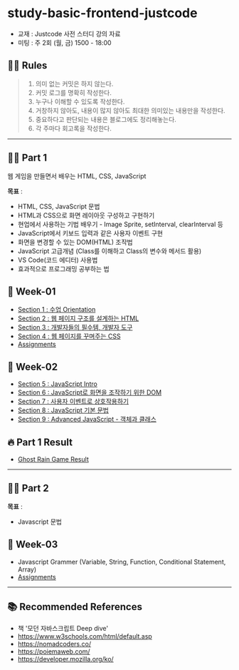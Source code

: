 # study-basic-frontend-justcode

- 교재 : Justcode 사전 스터디 강의 자료
- 미팅 : 주 2회 (월, 금) 1500 - 18:00

## 💁🏻 Rules

> 1.  의미 없는 커밋은 하지 않는다.
> 2.  커밋 로그를 명확히 작성한다.
> 3.  누구나 이해할 수 있도록 작성한다.
> 4.  거창하지 않아도, 내용이 많지 않아도 최대한 의미있는 내용만을 작성한다.
> 5.  중요하다고 판단되는 내용은 블로그에도 정리해놓는다.
> 6.  각 주마다 회고록을 작성한다.

---

## ✍🏻 Part 1

웹 게임을 만들면서 배우는 HTML, CSS, JavaScript

**목표** :

- HTML, CSS, JavaScript 문법
- HTML과 CSS으로 화면 레이아웃 구성하고 구현하기
- 현업에서 사용하는 기법 배우기 - Image Sprite, setInterval, clearInterval 등
- JavaScript에서 키보드 입력과 같은 사용자 이벤트 구현
- 화면을 변경할 수 있는 DOM(HTML) 조작법
- JavaScript 고급개념 (Class를 이해하고 Class의 변수와 메서드 활용)
- VS Code(코드 에디터) 사용법
- 효과적으로 프로그래밍 공부하는 법

## 🚀 Week-01

- [Section 1 : 수업 Orientation](/week-01/01-orientation.md)
- [Section 2 : 웹 페이지 구조를 설계하는 HTML](/week-01/02-html.md)
- [Section 3 : 개발자들의 필수템, 개발자 도구](/week-01/03-tools.md)
- [Section 4 : 웹 페이지를 꾸며주는 CSS](/week-01/04-css.md)
- [Assignments](/week-01/assignments.md)

## 🚀 Week-02

- [Section 5 : JavaScript Intro](/week-02/01-javascript_intro.md)
- [Section 6 : JavaScript로 화면을 조작하기 위한 DOM](/week-02/02-javascript_dom.md)
- [Section 7 : 사용자 이벤트로 상호작용하기](/week-02/03-javascript-event.md)
- [Section 8 : JavaScript 기본 문법](/week-02/04-javascript_grammer.md)
- [Section 9 : Advanced JavaScript - 객체과 클래스](/week-02/05-javascript_class.md)

## 🔥 Part 1 Result

- [Ghost Rain Game Result](https://github.com/maketheworldwise/udemy-ghost-rain-game)

---

## ✍🏻 Part 2

**목표** :

- Javascript 문법

## 🚀 Week-03

- Javascript Grammer (Variable, String, Function, Conditional Statement, Array)
- [Assignments](/week-03/assignments.md)

---

## 📚 Recommended References

- 책 '모던 자바스크립트 Deep dive'
- https://www.w3schools.com/html/default.asp
- https://nomadcoders.co/
- https://poiemaweb.com/
- https://developer.mozilla.org/ko/
